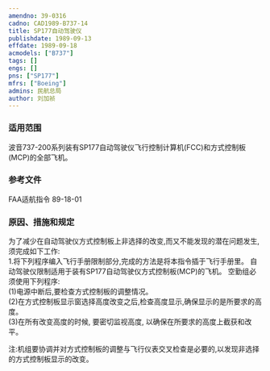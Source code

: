 ```yaml
---
amendno: 39-0316  
cadno: CAD1989-B737-14  
title: SP177自动驾驶仪  
publishdate: 1989-09-13  
effdate: 1989-09-18  
acmodels: ["B737"]  
tags: []  
engs: []  
pns: ["SP177"]  
mfrs: ["Boeing"]  
admins: 民航总局  
author: 刘加祯  
---
```

  
### 适用范围  
波音737-200系列装有SP177自动驾驶仪飞行控制计算机(FCC)和方式控制板(MCP)的全部飞机。  
  
<!--more-->  
### 参考文件  
  FAA适航指令 89-18-01  
  
### 原因、措施和规定  

  为了减少在自动驾驶仪方式控制板上非选择的改变,而又不能发现的潜在问题发生,须完成如下工作:  
  1.将下列程序编入飞行手册限制部分,完成的方法是将本指令插于飞行手册里。     自动驾驶仪限制适用于装有SP177自动驾驶仪方式控制板(MCP)的飞机。
  空勤组必须使用下列程序:  
  (1)电源中断后,要检查方式控制板的调整情况。  
  (2)在方式控制板显示窗选择高度改变之后,检查高度显示,确保显示的是所要求的高度。  
  (3)在所有改变高度的时候, 要密切监视高度, 以确保在所要求的高度上截获和改平。  
  
  注:机组要协调并对方式控制板的调整与飞行仪表交叉检查是必要的,以发现非选择的方式控制板显示的改变。  
